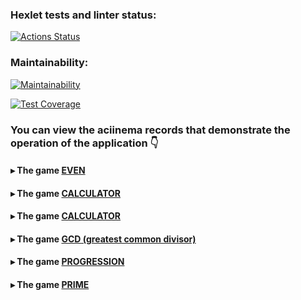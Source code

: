 
### Hexlet tests and linter status:

[![Actions Status](https://github.com/funnyDevGirl/java-project-61/workflows/hexlet-check/badge.svg)](https://github.com/funnyDevGirl/java-project-61/actions)

### Maintainability:

[![Maintainability](https://api.codeclimate.com/v1/badges/b5ed0d422cd9679db1fa/maintainability)](https://codeclimate.com/github/funnyDevGirl/java-project-61/maintainability)

[![Test Coverage](https://api.codeclimate.com/v1/badges/b5ed0d422cd9679db1fa/test_coverage)](https://codeclimate.com/github/funnyDevGirl/java-project-61/test_coverage)

### You can view the **aciinema records** that demonstrate the operation of the application 👇

#### ▸ The game [EVEN](https://asciinema.org/a/eiEz1SJbVcRqa6U1t21JpDo7Z)
#### ▸ The game [CALCULATOR](https://asciinema.org/a/Rxq2WOBNHlKufwrnQmbHdp6oo)
#### ▸ The game [CALCULATOR](https://asciinema.org/a/Rxq2WOBNHlKufwrnQmbHdp6oo)
#### ▸ The game [GCD (greatest common divisor)](https://asciinema.org/a/L9S5hVl8TAmbOL6LwGArF0aNn)
#### ▸ The game [PROGRESSION](https://asciinema.org/a/C2yQjIncf2YdgU3Wxy0fBK7DD)
#### ▸ The game [PRIME](https://asciinema.org/a/FqtuVwSq6Xtkqs4qFrxO4tgdG)
